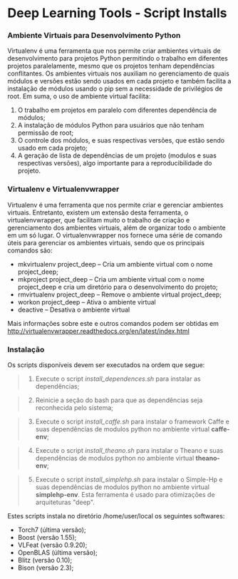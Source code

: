 # Deep Learning Tools - Script Installs

### Ambiente Virtuais para Desenvolvimento Python

Virtualenv é uma ferramenta que nos permite criar ambientes virtuais de desenvolvimento para projetos Python permitindo o trabalho em diferentes projetos paralelamente, mesmo que os projetos tenham dependências conflitantes. Os ambientes virtuais nos auxiliam no gerenciamento de quais módulos e versões estão sendo usados em cada projeto e também facilita a instalação de módulos usando o pip sem a necessidade de privilégios de root. Em suma, o uso de ambiente virtual facilita:

1. O trabalho em projetos em paralelo com diferentes dependência de módulos;
2. A instalação de módulos Python para usuários que não tenham permissão de root;
3. O controle dos módulos, e suas respectivas versões, que estão sendo usado em cada projeto;
4. A geração de lista de dependências de um projeto (modulos e suas respectivas versões), algo importante para a reproducibilidade do projeto.


### Virtualenv e Virtualenvwrapper

Virtualenv é uma ferramenta que nos permite criar  e gerenciar ambientes virtuais. Entretanto, existem um extensão desta ferramenta, o virtualenvwrapper, que facilitam muito o trabalho de criação e gerenciamento dos ambientes virtuais, além de organizar todo o ambiente em um só lugar. O virtualenvwrapper nos fornece uma série de comando úteis para gerenciar os ambientes virtuais, sendo que os principais comandos são:

* mkvirtualenv project_deep – Cria um ambiente virtual com o nome project_deep;
* mkproject  project_deep – Cria um ambiente virtual com o nome project_deep e cria um diretório para o desenvolvimento do projeto;
* rmvirtualenv  project_deep – Remove o ambiente virtual project_deep;
* workon  project_deep – Ativa o ambiente virtual
* deactive – Desativa o ambiente virtual

Mais informações sobre este e outros comandos podem ser obtidas em http://virtualenvwrapper.readthedocs.org/en/latest/index.html


### Instalação

Os scripts disponíveis devem ser executados na ordem que segue:

> 1. Execute o script *install_dependences.sh* para instalar as dependências;

> 2. Reinicie a seção do bash para que as dependências seja reconhecida pelo sistema;

> 3. Execute o script *install_caffe.sh* para instalar o framework Caffe e suas dependências de modulos python no ambiente virtual **caffe-env**;

> 4. Execute o script *install_theano.sh* para instalar o Theano e suas dependências de modulos python no ambiente virtual **theano-env**;

> 5. Execute o script *install_simplehp.sh* para instalar o Simple-Hp  e suas dependências de modulos python  no ambiente virtual **simplehp-env**. Esta ferramenta é usado para otimizações de arquiteturas "deep".

Estes scripts instala no diretório /home/user/local os seguintes softwares:

* Torch7 (última versão);
* Boost (versão 1.55);
* VLFeat (versão 0.9.20);
* OpenBLAS (última versão);
* Blitz (versão 0.10);
* Bison (versão 2.3);

